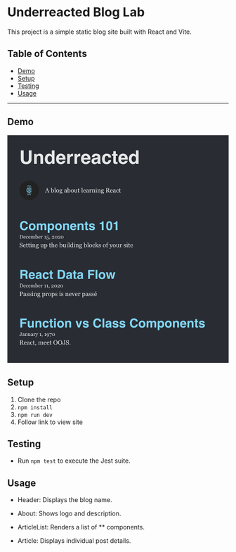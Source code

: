 # Underreacted Blog Lab
This project is a simple static blog site built with React and Vite.

## Table of Contents

- [Demo](#demo)  
- [Setup](#setup)  
- [Testing](#testing)  
- [Usage](#usage)
---

## Demo
![blog demo](./src/assets/demo.png)

## Setup
1. Clone the repo
2. `npm install`
3. `npm run dev` 
4. Follow link to view site

## Testing
- Run `npm test` to execute the Jest suite.

## Usage
- Header: Displays the blog name.

- About: Shows logo and description.

- ArticleList: Renders a list of ** components.

- Article: Displays individual post details.